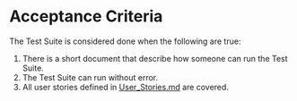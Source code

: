 # Acceptance Criteria
The Test Suite is considered done when the following are true:

1. There is a short document that describe how someone can run the Test Suite.
1. The Test Suite can run without error.
1. All user stories defined in [User_Stories.md](./User_Stories.md) are covered.
